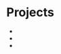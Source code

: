 # Projects

- [](http://www.codeproject.com/Articles/999249/Communicate-to-Arduino-code-with-your-Android-Phon)
- [](http://www.instructables.com/id/Arduino-Bluetooth-and-Ultrasonic-sensor-TUTORIAL/?ALLSTEPS)
- [](https://github.com/IanHarvey/bluepy)

